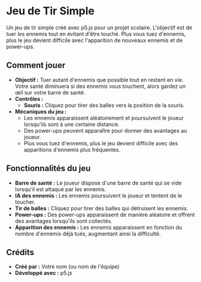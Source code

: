 # Jeu de Tir Simple

Un jeu de tir simple créé avec p5.js pour un projet scolaire. L'objectif est de tuer les ennemis tout en évitant d'être touché. Plus vous tuez d'ennemis, plus le jeu devient difficile avec l'apparition de nouveaux ennemis et de power-ups.

## Comment jouer

- **Objectif :** Tuer autant d'ennemis que possible tout en restant en vie. Votre santé diminuera si des ennemis vous touchent, alors gardez un œil sur votre barre de santé.
- **Contrôles :**
  - **Souris :** Cliquez pour tirer des balles vers la position de la souris.
- **Mécaniques du jeu :**
  - Les ennemis apparaissent aléatoirement et poursuivent le joueur lorsqu'ils sont à une certaine distance.
  - Des power-ups peuvent apparaître pour donner des avantages au joueur.
  - Plus vous tuez d'ennemis, plus le jeu devient difficile avec des apparitions d'ennemis plus fréquentes.

## Fonctionnalités du jeu

- **Barre de santé :** Le joueur dispose d'une barre de santé qui se vide lorsqu'il est attaqué par les ennemis.
- **IA des ennemis :** Les ennemis poursuivent le joueur et tentent de le toucher.
- **Tir de balles :** Cliquez pour tirer des balles qui détruisent les ennemis.
- **Power-ups :** Des power-ups apparaissent de manière aléatoire et offrent des avantages lorsqu'ils sont collectés.
- **Apparition des ennemis :** Les ennemis apparaissent en fonction du nombre d'ennemis déjà tués, augmentant ainsi la difficulté.

## Crédits

- **Créé par :** Votre nom (ou nom de l'équipe)
- **Développé avec :** p5.js
